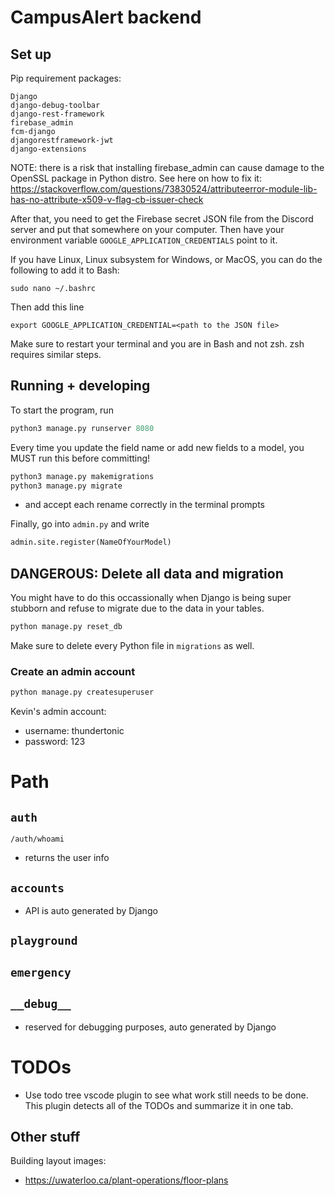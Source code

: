 # CampusAlert backend

## Set up
Pip requirement packages:
```
Django
django-debug-toolbar
django-rest-framework
firebase_admin
fcm-django
djangorestframework-jwt
django-extensions
```

NOTE: there is a risk that installing firebase_admin can cause damage to the OpenSSL package in Python distro. See here on how to fix it: https://stackoverflow.com/questions/73830524/attributeerror-module-lib-has-no-attribute-x509-v-flag-cb-issuer-check

After that, you need to get the Firebase secret JSON file from the Discord server and put that somewhere on your computer. Then have your environment variable `GOOGLE_APPLICATION_CREDENTIALS` point to it.

If you have Linux, Linux subsystem for Windows, or MacOS, you can do the following to add it to Bash:
```
sudo nano ~/.bashrc
```

Then add this line
```
export GOOGLE_APPLICATION_CREDENTIAL=<path to the JSON file>
```

Make sure to restart your terminal and you are in Bash and not zsh. zsh requires similar steps.

## Running + developing

To start the program, run

```py
python3 manage.py runserver 8080
```

Every time you update the field name or add new fields to a model, you MUST run this before committing!

```py
python3 manage.py makemigrations
python3 manage.py migrate
```
- and accept each rename correctly in the terminal prompts

Finally, go into `admin.py` and write

```py
admin.site.register(NameOfYourModel)
```

## DANGEROUS: Delete all data and migration

You might have to do this occassionally when Django is being super stubborn and refuse to migrate due to the data in your tables.

```py
python manage.py reset_db
```

Make sure to delete every Python file in `migrations` as well.

### Create an admin account

```py
python manage.py createsuperuser
```

Kevin's admin account:
- username: thundertonic
- password: 123

# Path
## `auth`
`/auth/whoami`
- returns the user info

## `accounts`
- API is auto generated by Django

## `playground`

## `emergency`

## `__debug__`
- reserved for debugging purposes, auto generated by Django


# TODOs
- Use todo tree vscode plugin to see what work still needs to be done. This plugin detects all of the TODOs and summarize it in one tab.

## Other stuff

Building layout images:
- https://uwaterloo.ca/plant-operations/floor-plans
